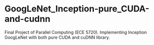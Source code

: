 # GoogLeNet_Inception-pure_CUDA-and-cudnn
Final Project of Parallel Computing (ECE 5720). Implementing Inception GoogLeNet with both pure CUDA and cuDNN library.
